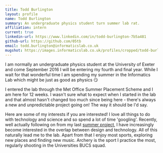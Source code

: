 ```yaml
---
title: Todd Burlington
layout: profile
name: Todd Burlington
summary: An undergraduate physics student turn summer lab rat.
affiliation: intern
current: true
linkedin-url: https://www.linkedin.com/in/todd-burlington-7b5a481
github-url: https://github.com/05tb
email: todd.burlington@informaticslab.co.uk
mugshot: https://images.informaticslab.co.uk/profiles/cropped/todd-burlington.png
---
```


I am normally an undergraduate physics student at the University of Exeter and come September 2016 I will be entering my fourth and final year. While I wait for that wonderful time I am spending my summer in the Informatics Lab which might be just as good as physics 😏

I entered the lab through the Met Office Summer Placement Scheme and I am here for 12 weeks. I wasn't sure what to expect when I started in the lab and that almost hasn't changed too much since being here - there's always a new and unpredictable project going on! The way it should be I'd say.

Here are some of my interests if you are interested! I love all things to do with technology and science and so spend a lot of time 'googling'. Recently, well actually following on from my last [summer project](http://2015.igem.org/Team:Exeter), I have increasingly become interested in the overlap between design and technology. All of this naturally lead me to the lab. Apart from that I enjoy most sports, exploring new places and finding new music. Archery is the sport I practice the most, regularly shooting in the Universities BUCS squad.

